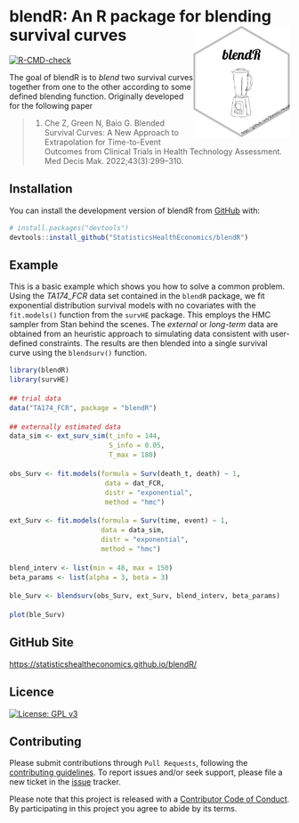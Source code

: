 
# blendR: An R package for blending survival curves <img src='man/figures/hexbadge.png' style="float:right; height:200px;">

<!-- badges: start -->
[![R-CMD-check](https://github.com/StatisticsHealthEconomics/blendR/actions/workflows/R-CMD-check.yaml/badge.svg)](https://github.com/StatisticsHealthEconomics/blendR/actions/workflows/R-CMD-check.yaml)
<!-- badges: end -->

The goal of blendR is to _blend_ two survival curves together from one to the other according to some defined blending function.
Originally developed for the following paper

> 1. Che Z, Green N, Baio G. Blended Survival Curves: A New Approach to Extrapolation for Time-to-Event Outcomes from Clinical Trials in Health Technology Assessment. Med Decis Mak. 2022;43(3):299–310. 


## Installation

You can install the development version of blendR from [GitHub](https://github.com/) with:

```r
# install.packages("devtools")
devtools::install_github("StatisticsHealthEconomics/blendR")
```

## Example

This is a basic example which shows you how to solve a common problem. Using the _TA174_FCR_ data set contained in the `blendR` package, we fit exponential distribution survival models with no covariates with the `fit.models()` function from the `survHE` package. This employs the HMC sampler from Stan behind the scenes. The _external_ or _long-term_ data are obtained from an heuristic approach to simulating data consistent with user-defined constraints. The results are then blended into a single survival curve using the `blendsurv()` function.

```r
library(blendR)
library(survHE)

## trial data
data("TA174_FCR", package = "blendR")

## externally estimated data
data_sim <- ext_surv_sim(t_info = 144,
                         S_info = 0.05,
                         T_max = 180)
                         
obs_Surv <- fit.models(formula = Surv(death_t, death) ~ 1,
                        data = dat_FCR,
                        distr = "exponential",
                        method = "hmc")
                        
ext_Surv <- fit.models(formula = Surv(time, event) ~ 1,
                       data = data_sim,
                       distr = "exponential",
                       method = "hmc")
                       
blend_interv <- list(min = 48, max = 150)
beta_params <- list(alpha = 3, beta = 3)

ble_Surv <- blendsurv(obs_Surv, ext_Surv, blend_interv, beta_params)

plot(ble_Surv)
```
## GitHub Site

https://statisticshealtheconomics.github.io/blendR/

## Licence
[![License: GPL v3](https://img.shields.io/badge/License-GPLv3-blue.svg)](https://www.gnu.org/licenses/gpl-3.0)

## Contributing
Please submit contributions through `Pull Requests`, following the [contributing
guidelines](https://github.com/StatisticsHealthEconomics/blendR/blob/dev/CONTRIBUTING.md).
To report issues and/or seek support, please file a new ticket in the
[issue](https://github.com/StatisticsHealthEconomics/blendR/issues) tracker.

Please note that this project is released with a [Contributor Code of Conduct](https://github.com/StatisticsHealthEconomics/blendR/blob/dev/CONDUCT.md). By participating in this project you agree to abide by its terms.
